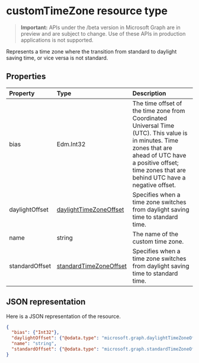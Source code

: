 # customTimeZone resource type

> **Important:** APIs under the /beta version in Microsoft Graph are in preview and are subject to change. Use of these APIs in production applications is not supported.

Represents a time zone where the transition from standard to daylight saving time, or vice versa is not standard.


## Properties
| Property	   | Type	|Description|
|:---------------|:--------|:----------|
| bias | Edm.Int32 | The time offset of the time zone from Coordinated Universal Time (UTC). This value is in minutes. Time zones that are ahead of UTC have a positive offset; time zones that are behind UTC have a negative offset.|
| daylightOffset | [daylightTimeZoneOffset](daylighttimezoneoffset.md) | Specifies when a time zone switches from daylight saving time to standard time. |
| name | string | The name of the custom time zone. |
| standardOffset | [standardTimeZoneOffset](standardtimezoneoffset.md) | Specifies when a time zone switches from daylight saving time to standard time. |


## JSON representation

Here is a JSON representation of the resource.

<!-- {
  "blockType": "resource",
  "optionalProperties": [

  ],
  "@odata.type": "microsoft.graph.customTimeZone"
}-->

```json
{
  "bias": {"Int32"},
  "daylightOffset": {"@odata.type": "microsoft.graph.daylightTimeZoneOffset"},
  "name": "string",
  "standardOffset": {"@odata.type": "microsoft.graph.standardTimeZoneOffset"}
}

```

<!-- uuid: 8fcb5dbc-d5aa-4681-8e31-b001d5168d79
2015-10-25 14:57:30 UTC -->
<!-- {
  "type": "#page.annotation",
  "description": "customTimeZone resource",
  "keywords": "",
  "section": "documentation",
  "tocPath": ""
}-->